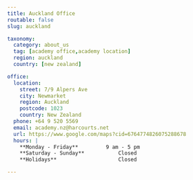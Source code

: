 ```yaml
---
title: Auckland Office
routable: false
slug: auckland

taxonomy:
  category: about_us
  tag: [academy office,academy location]
  region: auckland
  country: [new zealand]

office:
  location:
    street: 7/9 Alpers Ave
    city: Newmarket
    region: Auckland
    postcode: 1023
    country: New Zealand
  phone: +64 9 520 5569
  email: academy.nz@harcourts.net
  url: https://www.google.com/maps?cid=6764774826075288678
  hours: |
    **Monday - Friday**			9 am - 5 pm  
    **Saturday - Sunday**			Closed  
    **Holidays**					Closed

---
```

